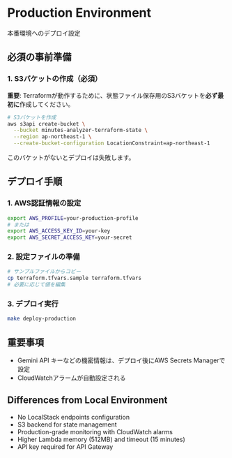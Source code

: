 # Production Environment

本番環境へのデプロイ設定

## 必須の事前準備

### 1. S3バケットの作成（必須）

**重要**: Terraformが動作するために、状態ファイル保存用のS3バケットを**必ず最初に**作成してください。

```bash
# S3バケットを作成
aws s3api create-bucket \
  --bucket minutes-analyzer-terraform-state \
  --region ap-northeast-1 \
  --create-bucket-configuration LocationConstraint=ap-northeast-1
```

このバケットがないとデプロイは失敗します。

## デプロイ手順

### 1. AWS認証情報の設定
```bash
export AWS_PROFILE=your-production-profile
# または
export AWS_ACCESS_KEY_ID=your-key
export AWS_SECRET_ACCESS_KEY=your-secret
```

### 2. 設定ファイルの準備
```bash
# サンプルファイルからコピー
cp terraform.tfvars.sample terraform.tfvars
# 必要に応じて値を編集
```

### 3. デプロイ実行
```bash
make deploy-production
```

## 重要事項

- Gemini API キーなどの機密情報は、デプロイ後にAWS Secrets Managerで設定
- CloudWatchアラームが自動設定される

## Differences from Local Environment

- No LocalStack endpoints configuration
- S3 backend for state management
- Production-grade monitoring with CloudWatch alarms
- Higher Lambda memory (512MB) and timeout (15 minutes)
- API key required for API Gateway